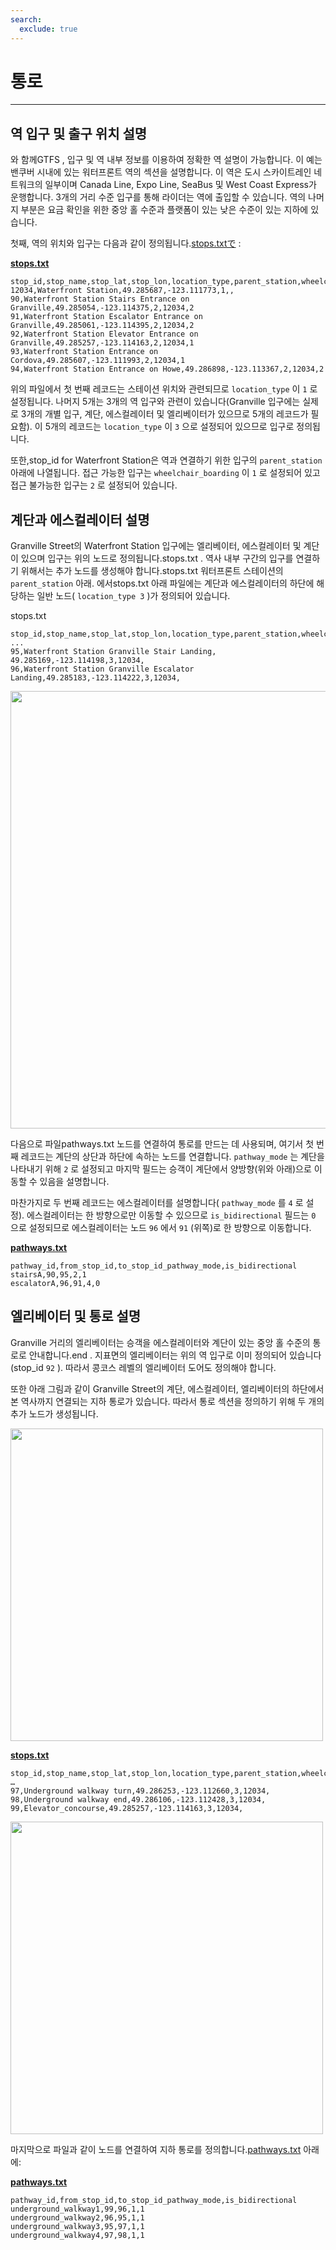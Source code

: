 ```yaml
---
search:
  exclude: true
---
```


# 통로

<hr/>

## 역 입구 및 출구 위치 설명

와 함께GTFS , 입구 및 역 내부 정보를 이용하여 정확한 역 설명이 가능합니다. 이 예는 밴쿠버 시내에 있는 워터프론트 역의 섹션을 설명합니다. 이 역은 도시 스카이트레인 네트워크의 일부이며 Canada Line, Expo Line, SeaBus 및 West Coast Express가 운행합니다. 3개의 거리 수준 입구를 통해 라이더는 역에 출입할 수 있습니다. 역의 나머지 부분은 요금 확인을 위한 중앙 홀 수준과 플랫폼이 있는 낮은 수준이 있는 지하에 있습니다.

첫째, 역의 위치와 입구는 다음과 같이 정의됩니다.[stops.txtで](../../reference/#pathwaystxt) :

[**stops.txt**](../../reference/#stopstxt)

    stop_id,stop_name,stop_lat,stop_lon,location_type,parent_station,wheelchair_boarding
    12034,Waterfront Station,49.285687,-123.111773,1,,
    90,Waterfront Station Stairs Entrance on Granville,49.285054,-123.114375,2,12034,2
    91,Waterfront Station Escalator Entrance on Granville,49.285061,-123.114395,2,12034,2
    92,Waterfront Station Elevator Entrance on Granville,49.285257,-123.114163,2,12034,1
    93,Waterfront Station Entrance on Cordova,49.285607,-123.111993,2,12034,1
    94,Waterfront Station Entrance on Howe,49.286898,-123.113367,2,12034,2

위의 파일에서 첫 번째 레코드는 스테이션 위치와 관련되므로 `location_type` 이 `1` 로 설정됩니다. 나머지 5개는 3개의 역 입구와 관련이 있습니다(Granville 입구에는 실제로 3개의 개별 입구, 계단, 에스컬레이터 및 엘리베이터가 있으므로 5개의 레코드가 필요함). 이 5개의 레코드는 `location_type` 이 `3` 으로 설정되어 있으므로 입구로 정의됩니다.

또한,stop_id for Waterfront Station은 역과 연결하기 위한 입구의 `parent_station` 아래에 나열됩니다. 접근 가능한 입구는 `wheelchair_boarding` 이 `1` 로 설정되어 있고 접근 불가능한 입구는 `2` 로 설정되어 있습니다.

## 계단과 에스컬레이터 설명

Granville Street의 Waterfront Station 입구에는 엘리베이터, 에스컬레이터 및 계단이 있으며 입구는 위의 노드로 정의됩니다.stops.txt . 역사 내부 구간의 입구를 연결하기 위해서는 추가 노드를 생성해야 합니다.stops.txt 워터프론트 스테이션의 `parent_station` 아래. 에서stops.txt 아래 파일에는 계단과 에스컬레이터의 하단에 해당하는 일반 노드( `location_type 3` )가 정의되어 있습니다.

stops.txt

    stop_id,stop_name,stop_lat,stop_lon,location_type,parent_station,wheelchair_boarding
    ...
    95,Waterfront Station Granville Stair Landing, 49.285169,-123.114198,3,12034,
    96,Waterfront Station Granville Escalator Landing,49.285183,-123.114222,3,12034,

<img class="center" src="../../../assets/pathways.png" width="700px"/>

다음으로 파일pathways.txt 노드를 연결하여 통로를 만드는 데 사용되며, 여기서 첫 번째 레코드는 계단의 상단과 하단에 속하는 노드를 연결합니다. `pathway_mode` 는 계단을 나타내기 위해 `2` 로 설정되고 마지막 필드는 승객이 계단에서 양방향(위와 아래)으로 이동할 수 있음을 설명합니다.

마찬가지로 두 번째 레코드는 에스컬레이터를 설명합니다( `pathway_mode` 를 `4` 로 설정). 에스컬레이터는 한 방향으로만 이동할 수 있으므로 `is_bidirectional` 필드는 `0` 으로 설정되므로 에스컬레이터는 노드 `96` 에서 `91` (위쪽)로 한 방향으로 이동합니다.

[**pathways.txt**](../../reference/#pathwaystxt)

    pathway_id,from_stop_id,to_stop_id_pathway_mode,is_bidirectional
    stairsA,90,95,2,1
    escalatorA,96,91,4,0

## 엘리베이터 및 통로 설명

Granville 거리의 엘리베이터는 승객을 에스컬레이터와 계단이 있는 중앙 홀 수준의 통로로 안내합니다.end . 지표면의 엘리베이터는 위의 역 입구로 이미 정의되어 있습니다(stop_id `92` ). 따라서 콩코스 레벨의 엘리베이터 도어도 정의해야 합니다.

또한 아래 그림과 같이 Granville Street의 계단, 에스컬레이터, 엘리베이터의 하단에서 본 역사까지 연결되는 지하 통로가 있습니다. 따라서 통로 섹션을 정의하기 위해 두 개의 추가 노드가 생성됩니다.

<img class="center" src="../../../assets/pathways-2.png" width="500px"/>

[**stops.txt**](../../reference/#stopstxt)

    stop_id,stop_name,stop_lat,stop_lon,location_type,parent_station,wheelchair_boarding
    …
    97,Underground walkway turn,49.286253,-123.112660,3,12034,
    98,Underground walkway end,49.286106,-123.112428,3,12034,
    99,Elevator_concourse,49.285257,-123.114163,3,12034,

<img class="center" src="../../../assets/pathways-3.png" width="500px"/>

마지막으로 파일과 같이 노드를 연결하여 지하 통로를 정의합니다.[pathways.txt](../../reference/#pathwaystxt) 아래에:

[**pathways.txt**](../../reference/#pathwaystxt)

    pathway_id,from_stop_id,to_stop_id_pathway_mode,is_bidirectional
    underground_walkway1,99,96,1,1
    underground_walkway2,96,95,1,1
    underground_walkway3,95,97,1,1
    underground_walkway4,97,98,1,1
